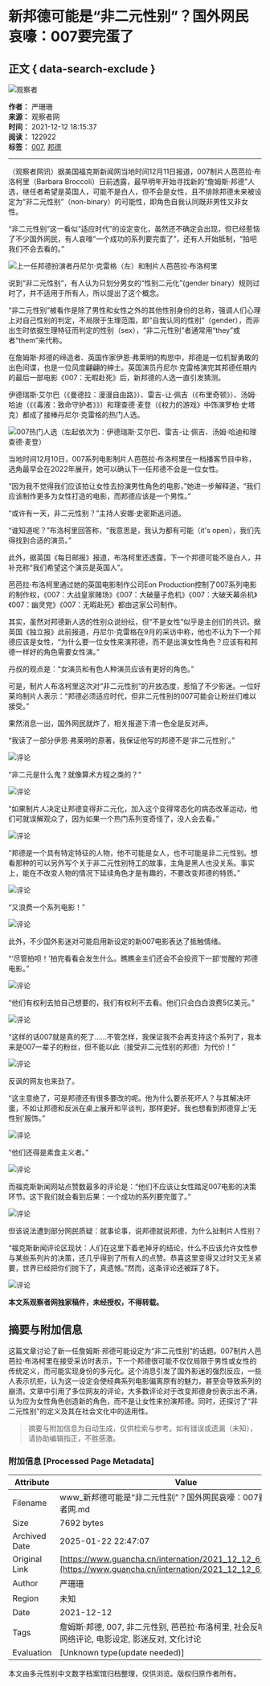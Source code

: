# 新邦德可能是“非二元性别”？国外网民哀嚎：007要完蛋了

## 正文 { data-search-exclude }


![观察者](https://i.guancha.cn/vip-diamond.gif)

**作者：** 严珊珊  
**来源：** 观察者网  
**时间：** 2021-12-12 18:15:37  
**阅读：** 122922  
**标签：** [007](https://www.guancha.cn/api/search.htm?click=news&keyword=007), [邦德](https://www.guancha.cn/api/search.htm?click=news&keyword=%E9%82%A6%E5%BE%B7)

---

（观察者网讯）据美国福克斯新闻网当地时间12月11日报道，007制片人芭芭拉·布洛柯里（Barbara Broccoli）日前透露，最早明年开始寻找新的“詹姆斯·邦德”人选，继任者希望是英国人，可能不是白人，但不会是女性，且不排除邦德未来被设定为“非二元性别”（non-binary）的可能性，即角色自我认同既非男性又非女性。

“非二元性别”这一看似“适应时代”的设定变化，虽然还不确定会出现，但已经惹恼了不少国外网民，有人哀嚎“一个成功的系列要完蛋了”，还有人开始抵制，“拍吧我们不会去看的。”

![上一任邦德扮演者丹尼尔·克雷格（左）和制片人芭芭拉·布洛柯里](https://i.guancha.cn/news/external/2021/12/12/20211212172129738.jpg)

说到“非二元性别”，有人认为只划分男女的“性别二元化”(gender binary）规则过时了，并不适用于所有人，所以提出了这个概念。

“非二元性别”被看作是除了男性和女性之外的其他性别身份的总称，强调人们心理上对自己性别的判定，不局限于生理范围，即“自我认同的性别”（gender），而非出生时依据生理特征而判定的性别（sex），“非二元性别”者通常用“they”或者“them”来代称。

在詹姆斯·邦德的缔造者、英国作家伊恩·弗莱明的构思中，邦德是一位机智勇敢的出色间谍，也是一位风度翩翩的绅士。英国演员丹尼尔·克雷格演完其邦德任期内的最后一部电影《007：无暇赴死》后，新邦德的人选一直引发猜测。

伊德瑞斯·艾尔巴（《曼德拉：漫漫自由路》）、雷吉-让·佩吉（《布里奇顿》）、汤姆·哈迪（《《毒液：致命守护者》》）和理查德·麦登（《权力的游戏》中饰演罗柏·史塔克）都成了接棒丹尼尔·克雷格的热门人选。

![007热门人选（左起依次为：伊德瑞斯·艾尔巴、雷吉-让·佩吉、汤姆·哈迪和理查德·麦登）](https://i.guancha.cn/news/social/2021/12/12/20211212172615747.jpg)

当地时间12月10日，007系列电影制片人芭芭拉·布洛柯里在一档播客节目中称，选角最早会在2022年展开，她可以确认下一任邦德不会是一位女性。

“因为我不觉得我们应该拍让女性去扮演男性角色的电影，”她进一步解释道，“我们应该制作更多为女性打造的电影，而邦德应该是一个男性。”

“或许有一天，非二元性别？”主持人安娜·史密斯追问道。

“谁知道呢？”布洛柯里回答称，“我意思是，我认为都有可能（it's open），我们先得找到合适的演员。”

此外，据英国《每日邮报》报道，布洛柯里还透露，下一个邦德可能不是白人，并补充称“我们希望这个演员是英国人”。

芭芭拉·布洛柯里通过她的英国电影制作公司Eon Production控制了007系列电影的制作权，《007：大战皇家赌场》《007：大破量子危机》《007：大破天幕杀机》《007：幽灵党》《007：无暇赴死》都由这家公司制作。

其实，虽然对邦德新人选的性别众说纷纭，但“不是女性”似乎是主创们的共识。据英国《独立报》此前报道，丹尼尔·克雷格在9月的采访中称，他也不认为下一个邦德应该是女性，“为什么要一位女性来演邦德，而不是出演女性角色？应该有和邦德一样好的角色需要女性演。”

丹叔的观点是：“女演员和有色人种演员应该有更好的角色。”

可是，制片人布洛柯里这次对“非二元性别”的开放态度，惹恼了不少影迷。一位好莱坞制片人表示：“邦德必须适应时代，但非二元性别的007可能会让粉丝们难以接受。”

果然消息一出，国外网民就炸了，相关报道下清一色全是反对声。

“我读了一部分伊恩·弗莱明的原著，我保证他写的邦德不是‘非二元性别’。” 

![评论](https://i.guancha.cn/news/social/2021/12/12/20211212173301570.png)

“非二元是什么鬼？就像算术方程之类的？”

![评论](https://i.guancha.cn/news/social/2021/12/12/20211212173231686.png)

“如果制片人决定让邦德变得非二元化，加入这个变得常态化的病态改革运动，他们可就误解观众了，因为如果一个热门系列变奇怪了，没人会去看。”

![评论](https://i.guancha.cn/news/social/2021/12/12/20211212173550922.png)

“邦德是一个具有特定特征的人物，他不可能是女人，也不可能是非二元性别。想看那种的可以另外写个关于非二元性别特工的故事，主角是黑人也没关系。事实上，能在不改变人物的情况下延续角色才是有趣的，不要改变邦德的特质。”

![评论](https://i.guancha.cn/news/social/2021/12/12/20211212180349979.png)

“又浪费一个系列电影！”

![评论](https://i.guancha.cn/news/social/2021/12/12/20211212172743563.png)

此外，不少国外影迷对可能启用新设定的新007电影表达了抵触情绪。

“‘尽管拍呗！’拍完看看会发生什么。瞧瞧金主们还会不会投资下一部‘觉醒的’邦德电影。”

![评论](https://i.guancha.cn/news/social/2021/12/12/20211212173628991.png)

“他们有权利去拍自己想要的，我们有权利不去看。他们只会白白浪费5亿美元。”

![评论](https://i.guancha.cn/news/social/2021/12/12/20211212173628870.png)

“这样的话007就是真的死了……不管怎样，我保证我不会再支持这个系列了，我本来是007一辈子的粉丝，但不能以此（接受非二元性别的邦德）为代价！”

![评论](https://i.guancha.cn/news/social/2021/12/12/20211212173629670.png)

反讽的网友也来劲了。

“这主意绝了，可是邦德还有很多要改的呢。他为什么要杀死坏人？与其解决坏蛋，不如让邦德和反派在桌上展开和平谈判，那样更好。我也想看到邦德穿上‘无性别’服饰。”

![评论](https://i.guancha.cn/news/social/2021/12/12/20211212173301241.png)

“他们还得是素食主义者。”

![评论](https://i.guancha.cn/news/social/2021/12/12/20211212172902868.png)

而福克斯新闻网站点赞数最多的评论是：“他们不应该让女性踏足007电影的决策环节。这下我们就会看到后果：一个成功的系列要完蛋了。”

![评论](https://i.guancha.cn/news/social/2021/12/12/20211212173513382.png)

但该说法遭到部分网民质疑：就事论事，说邦德就说邦德，为什么扯制片人性别？

“福克斯新闻评论区现状：人们在这里下着老掉牙的结论，什么不应该允许女性参与某些系列片的决策，还几乎得到了所有人的点赞。恭喜这里变得又过时又无关紧要，世界已经把你们抛下了，真遗憾。”然而，这条评论还被踩了8下。

![评论](https://i.guancha.cn/news/social/2021/12/12/20211212173527516.png)

**本文系观察者网独家稿件，未经授权，不得转载。**
<!-- tcd_original_link https://www.guancha.cn/internation/2021_12_12_618231.shtml -->


## 摘要与附加信息

<!-- tcd_abstract -->
这篇文章讨论了新一任詹姆斯·邦德可能设定为“非二元性别”的话题。007制片人芭芭拉·布洛柯里在接受采访时表示，下一个邦德很可能不仅仅局限于男性或女性的传统定义，而可能实现身份的多元化。这个消息引发了国外影迷的强烈反应，一些人表示抗拒，认为这一设定会使经典系列电影偏离原有的魅力，甚至会导致系列的崩溃。文章中引用了多位网友的评论，大多数评论对于改变邦德身份表示出不满，认为应为女性角色创造新的角色，而不是让女性来扮演邦德。同时，还探讨了“非二元性别”的定义及其在社会文化中的适用性。
<!-- tcd_abstract_end -->

> 摘要与附加信息为自动生成，仅供检索与参考。如有错误或遗漏（未知），请协助编辑指正，不胜感激。

### 附加信息 [Processed Page Metadata]

| Attribute       | Value                                  |
|-----------------|----------------------------------------|
| Filename        | www_新邦德可能是“非二元性别”？国外网民哀嚎：007要完蛋了-观察者网.md                             |
| Size            | 7692 bytes                           |
| Archived Date   | 2025-01-22 22:47:07                             |
| Original Link   | [https://www.guancha.cn/internation/2021_12_12_618231.shtml](https://www.guancha.cn/internation/2021_12_12_618231.shtml)                       |
| Author          | 严珊珊                               |
| Region          | 未知                               |
| Date            | 2021-12-12                                 |
| Tags            | 詹姆斯·邦德, 007, 非二元性别, 芭芭拉·布洛柯里, 社会反响, 性别多元, 网络评论, 电影设定, 影迷反对, 文化讨论                                 |
| Evaluation            | [Unknown type(update needed)]                                 |
<!-- tcd_table_end -->

本文由多元性别中文数字档案馆归档整理，仅供浏览。版权归原作者所有。
